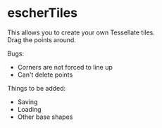 escherTiles
===========

This allows you to create your own Tessellate tiles.  
Drag the points around.  
  
Bugs:
* Corners are not forced to line up  
* Can't delete points
  
Things to be added:
* Saving  
* Loading  
* Other base shapes  
